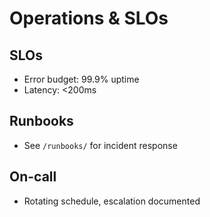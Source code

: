 # Operations & SLOs

## SLOs

- Error budget: 99.9% uptime
- Latency: <200ms

## Runbooks

- See `/runbooks/` for incident response

## On-call

- Rotating schedule, escalation documented
